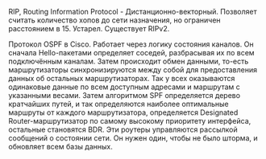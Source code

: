 RIP, Routing Information Protocol - Дистанционно-векторный. Позволяет считать количество хопов до сети назначения, но ограничен расстоянием в 15. Устарел. Существует RIPv2.

Протокол OSPF в Cisco. Работает через логику состояния каналов. Он сначала Hello-пакетами определяет соседей, разбрасывая их по всем подключённым каналам. Затем происходит обмен данными, то-есть маршрутизаторы синхронизируются между собой для предоставления данных об остальных маршрутизаторах. Так у всех оказываются одинаковые данные по всем доступным адресами и маршрутам с указанными весами.
Затем алгоритмом SPF определяется дерево кратчайших путей, и так определяются наиболее оптимальные маршруты от каждого маршрутизатора, определяется Designated Router-маршрутизатор по самому высокому приоритету интерфейса, остальные становятся BDR. Эти роутеры управляются рассылкой сообщений о состоянии сети. Он нужен один, чтобы не было шторма, и обновляет всем базы данных.